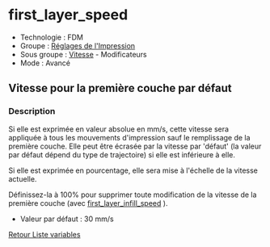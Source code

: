 # first_layer_speed

* Technologie : FDM
* Groupe : [Réglages de l'Impression](../print_settings/print_settings.md)
* Sous groupe : [Vitesse](../print_settings/print_settings.md#vitesse) - Modificateurs
* Mode : Avancé

## Vitesse pour la première couche par défaut

### Description

Si elle est exprimée en valeur absolue en mm/s, cette vitesse sera appliquée à tous les  mouvements d'impression sauf le remplissage de la première couche. Elle peut être écrasée par la vitesse par 'défaut' (la valeur par défaut dépend du type de trajectoire) si elle est inférieure à elle. 

Si elle est exprimée en pourcentage, elle sera mise à l'échelle de la vitesse actuelle.

Définissez-la à 100% pour supprimer toute modification de la vitesse de la première couche (avec [first_layer_infill_speed](first_layer_infill_speed.md) ).

* Valeur par défaut : 30 mm/s

[Retour Liste variables](variable_list.md)